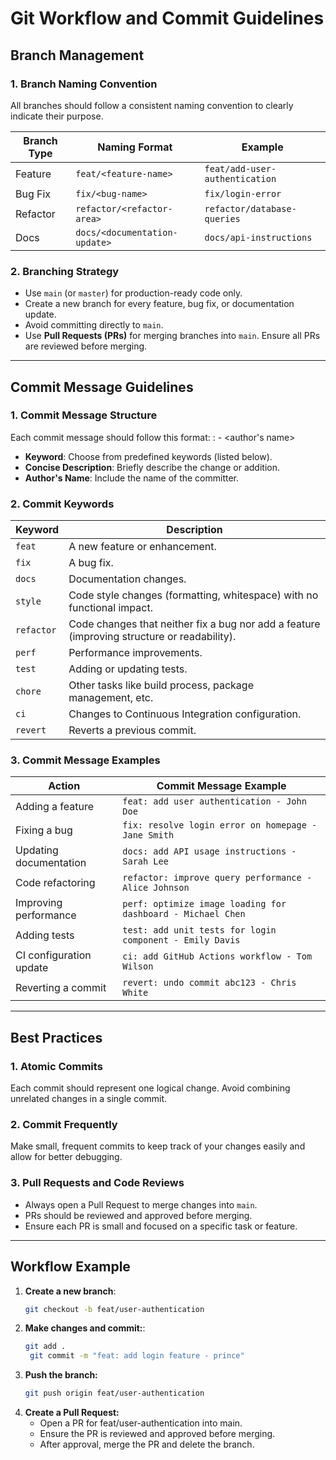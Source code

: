 # Git Workflow and Commit Guidelines 

## Branch Management

### 1. Branch Naming Convention
All branches should follow a consistent naming convention to clearly indicate their purpose.

| Branch Type | Naming Format                                 | Example                        |
|-------------|-----------------------------------------------|--------------------------------|
| Feature     | `feat/<feature-name>`                         | `feat/add-user-authentication` |
| Bug Fix     | `fix/<bug-name>`                              | `fix/login-error`              |
| Refactor    | `refactor/<refactor-area>`                    | `refactor/database-queries`    |
| Docs        | `docs/<documentation-update>`                 | `docs/api-instructions`        |

### 2. Branching Strategy
- Use `main` (or `master`) for production-ready code only.
- Create a new branch for every feature, bug fix, or documentation update.
- Avoid committing directly to `main`.
- Use **Pull Requests (PRs)** for merging branches into `main`. Ensure all PRs are reviewed before merging.

---

## Commit Message Guidelines

### 1. Commit Message Structure

Each commit message should follow this format:
<keyword>: <concise description> - <author's name>


- **Keyword**: Choose from predefined keywords (listed below).
- **Concise Description**: Briefly describe the change or addition.
- **Author's Name**: Include the name of the committer.

### 2. Commit Keywords

| Keyword   | Description                                                                                   |
|-----------|-----------------------------------------------------------------------------------------------|
| `feat`    | A new feature or enhancement.                                                                 |
| `fix`     | A bug fix.                                                                                     |
| `docs`    | Documentation changes.                                                                         |
| `style`   | Code style changes (formatting, whitespace) with no functional impact.                         |
| `refactor`| Code changes that neither fix a bug nor add a feature (improving structure or readability).    |
| `perf`    | Performance improvements.                                                                      |
| `test`    | Adding or updating tests.                                                                      |
| `chore`   | Other tasks like build process, package management, etc.                                       |
| `ci`      | Changes to Continuous Integration configuration.                                               |
| `revert`  | Reverts a previous commit.                                                                     |

### 3. Commit Message Examples

| Action                                | Commit Message Example                                       |
|---------------------------------------|---------------------------------------------------------------|
| Adding a feature                      | `feat: add user authentication - John Doe`                    |
| Fixing a bug                          | `fix: resolve login error on homepage - Jane Smith`           |
| Updating documentation                | `docs: add API usage instructions - Sarah Lee`                |
| Code refactoring                      | `refactor: improve query performance - Alice Johnson`         |
| Improving performance                 | `perf: optimize image loading for dashboard - Michael Chen`   |
| Adding tests                          | `test: add unit tests for login component - Emily Davis`      |
| CI configuration update               | `ci: add GitHub Actions workflow - Tom Wilson`                |
| Reverting a commit                    | `revert: undo commit abc123 - Chris White`                    |

---

## Best Practices

### 1. Atomic Commits
Each commit should represent one logical change. Avoid combining unrelated changes in a single commit.

### 2. Commit Frequently
Make small, frequent commits to keep track of your changes easily and allow for better debugging.

### 3. Pull Requests and Code Reviews
- Always open a Pull Request to merge changes into `main`.
- PRs should be reviewed and approved before merging.
- Ensure each PR is small and focused on a specific task or feature.

---

## Workflow Example

1. **Create a new branch**:
   ```bash
   git checkout -b feat/user-authentication

2. **Make changes and commit:**:
   ```bash
   git add .
    git commit -m "feat: add login feature - prince"
3. **Push the branch:**
    ```bash
    git push origin feat/user-authentication
4. **Create a Pull Request:**
     - Open a PR for feat/user-authentication into main.
     - Ensure the PR is reviewed and approved before merging.
     - After approval, merge the PR and delete the branch.

   

